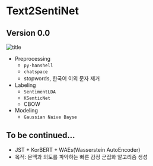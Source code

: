 # Text2SentiNet

## Version 0.0
![title](https://github.com/jinmang2/t2snet/blob/master/img/t2snet.PNG?raw=true)
- Preprocessing
  - `py-hanshell`
  - `chatspace`
  - stopwords, 한국어 이외 문자 제거
- Labeling
  - `SentimentLDA`
  - `KSenticNet`
  - CBOW
- Modeling
  - `Gaussian Naive Bayse`

## To be continued...
- JST + KorBERT + WAEs(Wasserstein AutoEncoder)
- 목적: 문맥과 의도를 파악하는 빠른 감정 군집화 알고리즘 생성
